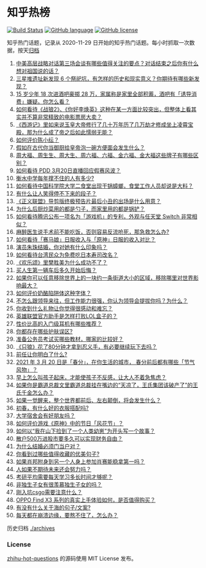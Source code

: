 # 知乎热榜
[![Build Status](https://github.com/ToWeLong/zhihu-hot-questions/workflows/CI/badge.svg)](https://github.com/ToWeLong/zhihu-hot-questions/actions)
[![GitHub language](https://img.shields.io/badge/language-golang-orange.svg)](https://golang.org/)
[![GitHub license](https://img.shields.io/github/license/ToWeLong/zhihu-hot-questions)](https://github.com/ToWeLong/zhihu-hot-questions/blob/main/LICENSE)

知乎热门话题，记录从 2020-11-29 日开始的知乎热门话题。每小时抓取一次数据，按天[归档](./archives)

<!-- BEGIN -->

1. [中美高层战略对话第三场会谈有哪些值得关注的要点？对话结束之后你有什么想对祖国说的话？](https://www.zhihu.com/question/450288982)
1. [三星堆遗址新发现 6 个祭祀坑，有怎样的历史和现实意义？你期待有哪些新发现？](https://www.zhihu.com/question/450138202)
1. [15 岁少年 18 次进酒吧豪掷 28 万，家属称是家里全部积蓄，酒吧有「诱导消费」嫌疑。你怎么看？](https://www.zhihu.com/question/450132745)
1. [如何看待《战狼2》、《你好李焕英》这种在某一方面比较突出，但整体上看其实并不算非常精致的电影票房大卖？](https://www.zhihu.com/question/449802075)
1. [《西游记》里如来说玉皇大帝修行了几十万年历了几万劫才修成坐上凌霄宝殿，那为什么成了帝之后如此懦弱无能？](https://www.zhihu.com/question/21542039)
1. [如何评价陈小纭？](https://www.zhihu.com/question/301856741)
1. [假如在古代你当御厨给皇帝泡一碗方便面会发生什么？](https://www.zhihu.com/question/396487713)
1. [周大福、周生生、周大生、周六福、六福、金六福、金大福这些牌子有哪些区别？](https://www.zhihu.com/question/32209352)
1. [如何看待 PDD 3月20日直播回应假赛风波？](https://www.zhihu.com/question/450300736)
1. [衡水中学每年撑不住的人有多少?](https://www.zhihu.com/question/398309980)
1. [如何看待中国科学院大学二食堂出现干锅蟑螂，食堂工作人员却说是大料？](https://www.zhihu.com/question/450208993)
1. [有什么让人笑得停不下来的段子？](https://www.zhihu.com/question/442478358)
1. [《正义联盟》导剪版终极预告片最后小丑的出场是什么用意？](https://www.zhihu.com/question/444463550)
1. [为什么后厨炒菜用的都是勺子，而家里用的都是锅铲？](https://www.zhihu.com/question/449212284)
1. [如何看待腾讯公布一项名为「游戏机」的专利，外观与任天堂 Switch 非常相似？](https://www.zhihu.com/question/450180212)
1. [麻醉医生说手术前不能吃饭，否则容易反流呛死，那急救怎么办?](https://www.zhihu.com/question/446657925)
1. [如何看待「赛马娘」日服收入与「原神」日服的收入对比？](https://www.zhihu.com/question/449984351)
1. [演员朱珠结婚，你对她有什么印象吗？](https://www.zhihu.com/question/450031458)
1. [如何看待台湾民众为免费吃日本寿司改名？](https://www.zhihu.com/question/450021345)
1. [《欢乐颂》里樊胜美为什么成功不了？](https://www.zhihu.com/question/44713226)
1. [买人生第一辆车后多久开始后悔？](https://www.zhihu.com/question/354985985)
1. [如果你可以任意移除世界上的一块约一条街道大小的区域，移除哪里对世界影响最大？](https://www.zhihu.com/question/442291526)
1. [如何评价奶酪陷阱体这种字体？](https://www.zhihu.com/question/444715076)
1. [不怎么跟领导来往，但工作能力很强，你认为领导会提拔你吗？为什么？](https://www.zhihu.com/question/365265081)
1. [你收到什么礼物让你觉得很感动和难忘？](https://www.zhihu.com/question/292505932)
1. [英雄联盟官方助手是怎样打败LOL盒子的？](https://www.zhihu.com/question/28028374)
1. [性价比高的入门级耳机有哪些推荐？](https://www.zhihu.com/question/51811329)
1. [你都存在哪些护肤误区?](https://www.zhihu.com/question/439440398)
1. [准备公务员考试买哪些教材，哪家的比较好？](https://www.zhihu.com/question/268343163)
1. [《只狼》花了80分钟才拿到忍义手，有必要继续玩下去吗？](https://www.zhihu.com/question/387327286)
1. [前任让你明白了什么?](https://www.zhihu.com/question/404611519)
1. [2021 年 3 月 20 日是「春分」，在你生活的城市， 春分前后都有哪些「节气风物」？](https://www.zhihu.com/question/450292798)
1. [早上怎么叫孩子起床，才能使孩子不反感，让大人不着急焦虑？](https://www.zhihu.com/question/449590499)
1. [如果你是霸道总裁文里霸道总裁挂在嘴边的“天凉了，王氏集团该破产了”的王氏千金怎么办？](https://www.zhihu.com/question/408494360)
1. [如果一觉醒来，整个世界都前后、左右颠倒，将会发生什么？](https://www.zhihu.com/question/450236439)
1. [初春，有什么好的衣服搭配吗?](https://www.zhihu.com/question/378937840)
1. [大学宿舍会有好朋友吗？](https://www.zhihu.com/question/449657591)
1. [如何评价游戏《原神》中的节日「风花节」？](https://www.zhihu.com/question/449818663)
1. [如何以“我在山下捡到了一个人类幼崽”为开头写一个故事？](https://www.zhihu.com/question/442497261)
1. [散户500万进股市要多久可以实现财务自由？](https://www.zhihu.com/question/449246881)
1. [为什么结婚必须门当户对？](https://www.zhihu.com/question/440580780)
1. [你看到过哪些值得收藏的优美句子?](https://www.zhihu.com/question/445888693)
1. [如果肖邦附身到另一个人身上参加肖赛能稳拿第一吗？](https://www.zhihu.com/question/447861925)
1. [人如果不期待未来还会努力吗？](https://www.zhihu.com/question/449544374)
1. [考研平均需要每天学习多长时间才够呢？](https://www.zhihu.com/question/332178878)
1. [非独生子女有很羡慕独生子女的吗？](https://www.zhihu.com/question/305874628)
1. [刚入坑csgo需要注意什么？](https://www.zhihu.com/question/393252075)
1. [OPPO Find X3 系列的真实上手体验如何，是否值得购买？](https://www.zhihu.com/question/449672623)
1. [有没有什么关于海的句子/文案?](https://www.zhihu.com/question/440597657)
1. [每天都在崩溃边缘，要熬不住了，怎么办？](https://www.zhihu.com/question/449355043)

<!-- END -->

历史归档 [./archives](./archives)


### License
[zhihu-hot-questions](https://github.com/towelong/zhihu-hot-questions) 的源码使用 MIT License 发布。